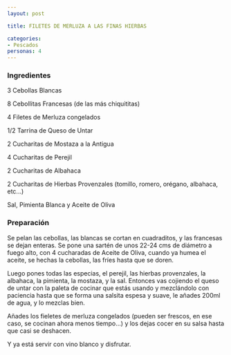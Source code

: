 ```yaml
---
layout: post

title: FILETES DE MERLUZA A LAS FINAS HIERBAS

categories:
- Pescados
personas: 4 
---
```


<h3>Ingredientes</h3>
3 Cebollas Blancas

8 Cebollitas Francesas (de las más chiquititas)

4 Filetes de Merluza congelados

1/2 Tarrina de Queso de Untar

2 Cucharitas de Mostaza a la Antigua

4 Cucharitas de Perejil

2 Cucharitas de Albahaca

2 Cucharitas de Hierbas Provenzales (tomillo, romero, orégano, albahaca, etc...)

Sal, Pimienta Blanca y Aceite de Oliva

<h3>Preparación</h3>
Se pelan las cebollas, las blancas se cortan en cuadraditos, y las francesas se dejan enteras. Se pone una sartén de unos 22-24 cms de diámetro a fuego alto, con 4 cucharadas de Aceite de Oliva, cuando ya humea el aceite, se hechas la cebollas, las fríes hasta que se doren.

Luego pones todas las especias, el perejil, las hierbas provenzales, la albahaca, la pimienta, la mostaza, y la sal. Entonces vas cojiendo el queso de untar con la paleta de cocinar que estás usando y mezclándolo con paciencia hasta que se forma una salsita espesa y suave, le añades 200ml de agua, y lo mezclas bien.

Añades los fieletes de merluza congelados (pueden ser frescos, en ese caso, se cocinan ahora menos tiempo...) y los dejas cocer en su salsa hasta que casi se deshacen.

Y ya está servir con vino blanco y disfrutar.